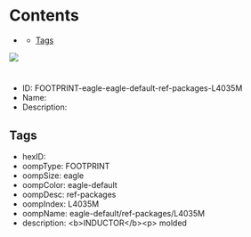 



Contents
========

* [](#)
	* [Tags](#tags)
  
![][im]
# 

- ID: FOOTPRINT-eagle-eagle-default-ref-packages-L4035M
- Name: 
- Description: 

## Tags

- hexID: 
- oompType: FOOTPRINT
- oompSize: eagle
- oompColor: eagle-default
- oompDesc: ref-packages
- oompIndex: L4035M
- oompName: eagle-default/ref-packages/L4035M
- description: &lt;b&gt;INDUCTOR&lt;/b&gt;&lt;p&gt;&#xD;
molded



[im]: image.png
